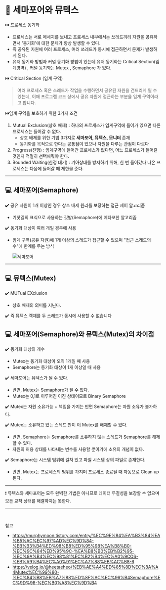 # :pushpin: 세마포어와 뮤텍스
⏮️ 프로세스 동기화
- 프로세스는 서로 메세지를 보내고 프로세스 내부에서는 쓰레드끼리 자원을 공유하면서 '동기화'에 대한 문제가 항상 발생할 수 있다.
- 즉 공유된 자원에 여러 프로세스, 여러 쓰레드가 동시에 접근하면서 문제가 발생하게 된다.
- 유저 동기화 방법과 커널 동기화 방법이 있는데 유저 동기화는 Critical Section(임계영역) , 커널 동기화는 Mutex , Semaphore 가 있다.


⏮️ Critical Section (임계 구역)
  > 여러 프로세스 혹은 스레드가 작업을 수행하면서 공유된 자원을 건드리게 될 수 있는데, 이때 프로그램 코드 상에서 공유 자원에 접근하는 부분을 임계 구역이라고 합니다.

⏮️임계 구역을 보호하기 위한 3가지 조건

1. Mutual Exclusion(상호 배제) : 하나의 프로세스가 임계구역에 들어가 있으면 다른 프로세스는 들어갈 수 없다.
    - 상호 배제를 위한 기법 3가지로 **세마포어, 뮤텍스, 모니터** 존재
    - 동기화를 목적으로 한다는 공통점이 있으나 자원을 다루는 관점이 다르다
2. Progress(진행) : 임계구역에 들어간 프로세스가 없다면, 어느 프로세스가 들어갈 것인지 적절히 선택해줘야 한다.
3. Bounded Waiting(한정 대기) : 기아상태를 방지하기 위해, 한 번 들어갔다 나온 프로세스는 다음에 들어갈 때 제한을 준다. 

---
## :computer: 세마포어(Semaphore)
:heavy_check_mark: 공유 자원이 1개 이상인 경우 상호 배제 원리를 보장하는 접근 제어 알고리즘
  - 기찻길의 표식으로 사용하는 깃발(Semaphore)에 메타포한 알고리즘

:heavy_check_mark: 동기화 대상이 여러 개일 경우에 사용
  - 임계 구역(공유 자원)에 1개 이상의 스레드가 접근할 수 있으며 "접근 스레드의 수"에 한계를 두는 방식

    ![세마포어](https://img1.daumcdn.net/thumb/R1280x0/?scode=mtistory2&fname=https%3A%2F%2Fblog.kakaocdn.net%2Fdn%2FzQn6n%2FbtroMqAKWpJ%2FcxJKo7sJUK8m5FCkotHlwK%2Fimg.png)


---
## :computer: 뮤텍스(Mutex)
:heavy_check_mark: MUTual EXclusion
- 상호 배제의 의미를 지닌다.


:heavy_check_mark: 즉 뮤텍스 객체를 두 스레드가 동시에 사용할 수 없습니다


## :computer: 세마포어(Semaphore)와 뮤텍스(Mutex)의 차이점

:heavy_check_mark: 동기화 대상의 개수
  - Mutex는 동기화 대상이 오직 1개일 때 사용
  - Semaphore는 동기화 대상이 1개 이상일 때 사용

:heavy_check_mark: 세마포어는 뮤텍스가 될 수 있다.
  - 반면, Mutex는 Semaphore가 될 수 없다.
  - Mutex는 0,1로 이루어진 이진 상태이므로 Binary Semaphore

:heavy_check_mark: Mutex는 자원 소유가능 + 책임을 가지는 반면 Semaphore는 자원 소유가 불가하다.

✔️ Mutex는 소유하고 있는 스레드 만이 이 Mutex를 해제할 수 있다.
  - 반면, Semaphore는 Semaphore를 소유하지 않는 스레드가 Semaphore를 해제할 수 있다.
  - 자원의 허용 상태를 나타내는 변수를 사용할 뿐이기에 소유의 개념이 없다.

:heavy_check_mark: Semaphore는 시스템 범위에 걸쳐 있고 파일 시스템 상의 파일로 존재한다.
  - 반면, Mutex는 프로세스의 범위를 가지며 프로세스 종료될 때 자동으로 Clean up된다.
---

❗ 뮤텍스와 세마포어는 모두 완벽한 기법은 아니므로 데이터 무결성을 보장할 수 없으며 모든 교착 상태를 해결하지는 못한다.

--- 

<br>

참고
- https://murphymoon.tistory.com/entry/%EC%9E%84%EA%B3%84%EA%B5%AC%EC%97%AD%EC%9D%84-%EB%B3%B4%ED%98%B8%ED%95%98%EA%B8%B0-%EC%9C%84%ED%95%9C-%EA%B8%B0%EB%B2%95-%EC%9A%B4%EC%98%81%EC%B2%B4%EC%A0%9COS-%EB%A9%B4%EC%A0%91%EC%A7%88%EB%AC%B8-6
- https://velog.io/@heetaeheo/%EB%AE%A4%ED%85%8D%EC%8A%A4Mutex%EC%99%80-%EC%84%B8%EB%A7%88%ED%8F%AC%EC%96%B4Semaphore%EC%9D%98-%EC%B0%A8%EC%9D%B4
